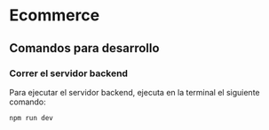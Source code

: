 
# Ecommerce

## Comandos para desarrollo

### Correr el servidor backend

Para ejecutar el servidor backend, ejecuta en la terminal el siguiente comando:

```bash
npm run dev



 
